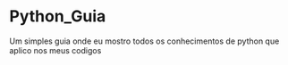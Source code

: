 # Python_Guia
 Um simples guia onde eu mostro todos os conhecimentos de python que aplico nos meus codigos
